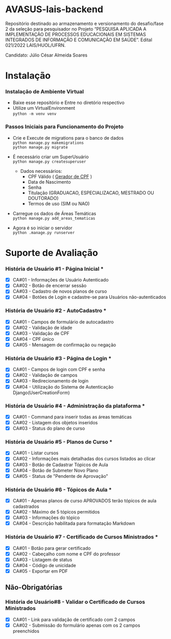 # AVASUS-lais-backend
Repositório destinado ao armazenamento e versionamento do desafio/fase 2 da seleção para pesquisador no Projeto “PESQUISA APLICADA A IMPLEMENTAÇÃO DE PROCESSOS EDUCACIONAIS EM SISTEMAS INTEGRADOS DE INFORMAÇÃO E COMUNICAÇÃO EM SAÚDE”. Edital 021/2022 LAIS/HUOL/UFRN.

Candidato: Júlio César Almeida Soares

# Instalação
### Instalação de Ambiente Virtual
- Baixe esse repositório e Entre no diretório respectivo
- Utilize um VirtualEnvironment<br>
`python -m venv venv`


### Passos Iniciais para Funcionamento do Projeto
 - Crie e Execute de migrations para o banco de dados<br>
`python manage.py makemigrations`<br>
`python manage.py migrate`

- É necessário criar um SuperUsuário<br>
`python manage.py createsuperuser`
	- Dados necessários:
		- CPF Válido ( [Gerador de CPF](https://www.4devs.com.br/gerador_de_cpf) )
		- Data de Nascimento
		- Senha
        - Titulação (GRADUACAO, ESPECIALIZACAO, MESTRADO OU DOUTORADO)
        - Termos de uso (SIM ou NAO)

- Carregue os dados de Áreas Temáticas<br>
`python manage.py add_areas_tematicas`

- Agora é so iniciar o servidor<br>
`python .manage.py runserver`

# Suporte de Avaliação
### História de Usuário #1 - Página Inicial *
 - [x] CA#01 - Informações de Usuário Autenticado
 - [x] CA#02 - Botão de encerrar sessão
 - [x] CA#03 - Cadastro de novos planos de curso
 - [x] CA#04 - Botões de Login e cadastre-se para Usuários não-autenticados

### História de Usuário #2 - AutoCadastro *
 - [x] CA#01 - Campos de formulário de autocadastro
 - [x] CA#02 - Validação de idade
 - [x] CA#03 - Validação de CPF
 - [x] CA#04 - CPF único
 - [x] CA#05 - Mensagem de confirmação ou negação

### História de Usuário #3 - Página de Login *
 - [x] CA#01 - Campos de login com CPF e senha
 - [x] CA#02 - Validação de campos
 - [x] CA#03 - Redirecionamento de login
 - [x] CA#04 - Utilização do Sistema de Autenticação Django(UserCreationForm)

### História de Usuário #4 - Administração da plataforma *
 - [x] CA#01 - Command para inserir todas as áreas temáticas
 - [x] CA#02 - Listagem dos objetos inseridos
 - [x] CA#03 - Status do plano de curso
 
 ### História de Usuário #5 - Planos de Curso *
 - [x] CA#01 - Listar cursos
 - [x] CA#02 - Informações mais detalhadas dos cursos listados ao clicar
 - [x] CA#03 - Botão de Cadastrar Tópicos de Aula
 - [x] CA#04 - Botão de Submeter Novo Plano
 - [x] CA#05 - Status de "Pendente de Aprovação"
 
 ### História de Usuário #6 - Tópicos de Aula *
 - [x] CA#01 - Apenas planos de curso APROVADOS terão tópicos de aula cadastrados
 - [x] CA#02 - Máximo de 5 tópicos permitidos
 - [x] CA#03 - Informações do tópico
 - [x] CA#04 - Descrição habilitada para formatação Markdown
 
 ### História de Usuário #7 - Certificado de Cursos Ministrados *
 - [x] CA#01 - Botão para gerar certificado
 - [x] CA#02 - Cabeçalho com nome e CPF do professor
 - [x] CA#03 - Listagem de status
 - [x] CA#04 - Código de unicidade
 - [x] CA#05 - Exportar em PDF

## Não-Obrigatórias
### História de Usuário#8 - Validar o Certificado de Cursos Ministrados
 - [x] CA#01 - Link para validação de certificado com 2 campos
 - [x] CA#02 - Submissão do formulário apenas com os 2 campos preenchidos
